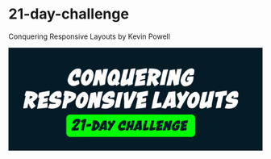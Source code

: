 # 21-day-challenge
Conquering Responsive Layouts by Kevin Powell

![challenge](media/screenshot.png)